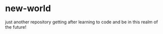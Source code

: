 # new-world
just another repository
getting after learning to code and be in this realm of the future!
